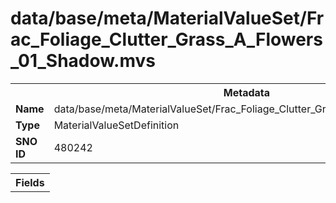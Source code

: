 <h1>data/base/meta/MaterialValueSet/Frac_Foliage_Clutter_Grass_A_Flowers_01_Shadow.mvs</h1><table><tr><th colspan="100%">Metadata</th></tr><tr><td><b>Name</b></td><td>data/base/meta/MaterialValueSet/Frac_Foliage_Clutter_Grass_A_Flowers_01_Shadow.mvs</td></tr><tr><td><b>Type</b></td><td>MaterialValueSetDefinition</td></tr><tr><td><b>SNO ID</b></td><td>480242</td></tr></table>

<table><tr><th colspan="100%">Fields</th></tr></table>

